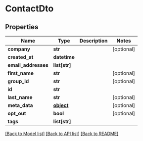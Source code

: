 # ContactDto

## Properties
Name | Type | Description | Notes
------------ | ------------- | ------------- | -------------
**company** | **str** |  | [optional] 
**created_at** | **datetime** |  | 
**email_addresses** | **list[str]** |  | 
**first_name** | **str** |  | [optional] 
**group_id** | **str** |  | [optional] 
**id** | **str** |  | 
**last_name** | **str** |  | [optional] 
**meta_data** | [**object**]() |  | [optional] 
**opt_out** | **bool** |  | [optional] 
**tags** | **list[str]** |  | 

[[Back to Model list]](../README#documentation-for-models) [[Back to API list]](../README#documentation-for-api-endpoints) [[Back to README]](../README)


